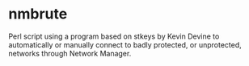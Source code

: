 # nmbrute

Perl script using a program based on stkeys by Kevin Devine to automatically
or manually connect to badly protected, or unprotected, networks through
Network Manager.
